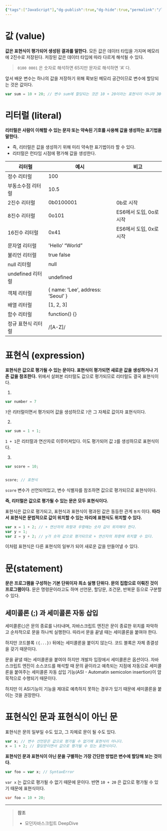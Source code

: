 ```yaml
---
{"tags":["JavaScript"],"dg-publish":true,"dg-hide":true,"permalink":"/language/java-script//","hide":true,"dgPassFrontmatter":true,"noteIcon":""}
---
```


# 값 (value)
**값은 표현식이 평가되어 생성된 결과를 말한다.**
모든 값은 데이터 타입을 가지며 메모리에 2진수로 저장된다. 저장된 값은 데이터 타입에 따라 다르게 해석될 수 있다.
>  `0100 0001` 은 숫자로 해석하면 65지만 문자로 해석하면 ‘A’ 다.

앞서 배운 변수는 하나의 값을 저장하기 위해 확보된 메모리 공간이므로 변수에 할당되는 것은 값이다.
```js
var sum = 10 + 20; // 변수 sum에 할당되는 것은 10 + 20이라는 표현식이 아니라 30이라는 값이다.
```

# 리터럴 (literal)
**리터럴은 사람이 이해할 수 있는 문자 또는 약속된 기호를 사용해 값을 생성하는 표기법을 말한다.**

- 즉, 리터럴은 값을 생성하기 위해 미리 약속한 표기법이라 할 수 있다.
- 리터럴은 런타임 시점에 평가해 값을 생성한다.

| **리터럴**         | **예시**                          | **비고**                |
| ------------------ | --------------------------------- | ----------------------- |
| 정수 리터럴        | 100                               |                         |
| 부동소수점 리터럴  | 10.5                              |                         |
| 2진수 리터럴       | 0b0100001                         | 0b로 시작               |
| 8진수 리터럴       | 0o101                             | ES6에서 도입, 0o로 시작 |
| 16진수 리터럴      | 0x41                              | ES6에서 도입, 0x로 시작 |
| 문자열 리터럴      | 'Hello’ “World”                   |                         |
| 불리언 리터럴      | true false                        |                         |
| null 리터럴        | null                              |                         |
| undefined 리터럴   | undefined                         |                         |
| 객체 리터럴        | { name: ‘Lee’, address: ‘Seoul’ } |                         |
| 배열 리터럴        | [1, 2, 3]                         |                         |
| 함수 리터럴        | function() {}                     |                         |
| 정규 표현식 리터럴 | /[A-Z]/                           |                         |

# 표현식 (expression)
**표현식은 값으로 평가될 수 있는 문이다. 표현식이 평가되면 새로운 값을 생성하거나 기존 값을 참조한다.**
위에서 살펴본 리터럴도 값으로 평가되므로 리터럴도 결국 표현식이다.

1. 
```js
var number = 7
```
`7`은 리터럴이면서 평가되어 값을 생성하므로 `7`은 그 자체로 값이자 표현식이다.

2. 
```js
var sum = 1 + 1;
```
`1 + 1`은 리터럴과 연산자로 이루어져있다. 이도 평가되어 값 `2`를 생성하므로 표현식이다.

3. 
```js
var score = 10;


score; // 표현식
```
`score` 변수가 선언되어있고, 변수 식별자를 참조하면 값으로 평가되므로 표현식이다.

**즉, 리터럴은 값으로 평가될 수 있는 문은 모두 표현식이다.**

표현식은 값으로 평가되고, 표현식과 표현식이 평과된 값은 동등한 관계 `동치` 이다. **따라서 표현식은 문법적으로 값이 위치할 수 있는 자리에 표현식도 위치할 수 있다.**

```js
var x = 1 + 2; // + 연산자의 좌항과 우항에는 숫자 값이 위치해야 한다.
var y = 1;
var z = y + 2; // y가 숫자 값으로 평가되므로 + 연산자의 좌항에 위치할 수 있다.
```
이처럼 표현식은 다른 표현식의 일부가 되어 새로운 값을 만들어낼 수 있다.


# 문(statement)
**문은 프로그램을 구성하는 기본 단위이자 최소 실행 단위다. 문의 집합으로 이뤄진 것이 프로그램이다.**
문은 명령문이라고도 하며 선언문, 할당문, 조건문, 반복문 등으로 구분할 수 있다.
## 세미콜론 (;) 과 세미콜론 자동 삽입 
세미콜론(;)은 문의 종료를 나타내며, 자바스크립트 엔진은 문이 종료한 위치를 파악하고 순차적으로 문을 하나씩 실행한다. 따라서 문을 끝낼 때는 세미콜론을 붙여야 한다.

하지만 코드블록 `({...})` 뒤에는 세미콜론을 붙이지 않는다. 코드 블록은 자체 종결성을 갖기 때문이다.

문을 끝낼 때는 세미콜론을 붙여야 하지만 개발자 입장에서 세미콜론은 옵션이다. 자바스크립트 엔진이 소스코드를 해석할 때 문의 끝이라고 예측되는 지점에 자동으로 세미콜론을 붙여주는 세미콜론 자동 삽입 기능(ASI - Automatin semicolon insertion)이 암묵적으로 수행되기 때문이다.

하지만 이 ASI기능이 기능을 제대로 예측하지 못하는 경우가 있기 때문에 세미콜론을 붙이는 것을 권장한다.

# 표현식인 문과 표현식이 아닌 문
표현식은 문의 일부일 수도 있고, 그 자체로 문이 될 수도 있다.
```js
var x; // 변수 선언문은 값으로 평가될 수 없기에 표현식이 아니다.
x = 1 + 2; // 할당문이면서 값으로 평가될 수 있는 표현식이다.
```

**표현식인 문과 표현식이 아닌 문을 구별하는 가장 간단한 방법은 변수에 할당해 보는 것이다.**
```js
var foo = var x; // SyntaxError
```

`var x` 는 값으로 평가될 수 없기 때문에 문이다. 반면 `10 + 20` 은 값으로 평가될 수 있기 때문에 표현식이다.
```java
var foo = 10 + 20;
```



---
> **참조**
> - 모던자바스크립트 DeepDive